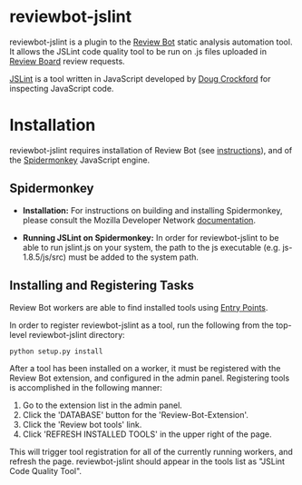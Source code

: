 reviewbot-jslint
================

reviewbot-jslint is a plugin to the [Review Bot](https://github.com/smacleod/ReviewBot) static analysis automation tool. It allows the JSLint code quality tool to be run on .js files uploaded in [Review Board](http://www.reviewboard.org/) review requests.

[JSLint](http://www.jslint.com/) is a tool written in JavaScript developed by [Doug Crockford](https://github.com/douglascrockford/JSLint) for inspecting JavaScript code.

Installation
============

reviewbot-jslint requires installation of Review Bot (see [instructions](https://github.com/smacleod/ReviewBot)), and of the [Spidermonkey](https://developer.mozilla.org/en-US/docs/SpiderMonkey/1.8.5) JavaScript engine.

Spidermonkey
------------

* **Installation:** For instructions on building and installing Spidermonkey, please consult the Mozilla Developer Network [documentation](https://developer.mozilla.org/en-US/docs/SpiderMonkey/Build_Documentation).

* **Running JSLint on Spidermonkey:** In order for reviewbot-jslint to be able to run jslint.js on your system, the path to the js executable (e.g. js-1.8.5/js/src) must be added to the system path.

Installing and Registering Tasks
--------------------------------

Review Bot workers are able to find installed tools using
[Entry Points](http://packages.python.org/distribute/pkg_resources.html#entry-points).

In order to register reviewbot-jslint as a tool, run the following from the top-level reviewbot-jslint directory:

    python setup.py install

After a tool has been installed on a worker, it must be registered
with the Review Bot extension, and configured in the admin panel.
Registering tools is accomplished in the following manner:

  1. Go to the extension list in the admin panel.
  2. Click the 'DATABASE' button for the 'Review-Bot-Extension'.
  3. Click the 'Review bot tools' link.
  4. Click 'REFRESH INSTALLED TOOLS' in the upper right of the page.

This will trigger tool registration for all of the currently running
workers, and refresh the page. reviewbot-jslint should appear in the tools list as "JSLint Code Quality Tool".

